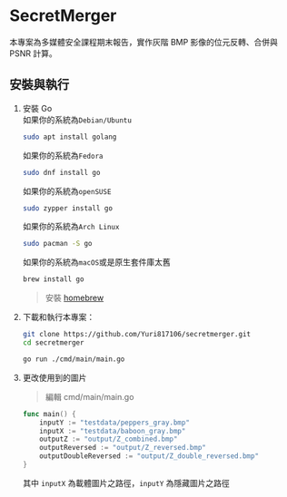 # SecretMerger

本專案為多媒體安全課程期末報告，實作灰階 BMP 影像的位元反轉、合併與 PSNR 計算。

## 安裝與執行

1. 安裝 Go<br>
    如果你的系統為`Debian/Ubuntu`
    ```bash
    sudo apt install golang
    ``` 

    如果你的系統為`Fedora`
    ```bash
    sudo dnf install go
    ``` 

    如果你的系統為`openSUSE`
    ```bash
    sudo zypper install go
    ``` 

    如果你的系統為`Arch Linux`
    ```bash
    sudo pacman -S go
    ``` 
    
    如果你的系統為`macOS`或是原生套件庫太舊
    ```bash
    brew install go
    ``` 
    > 安裝 [homebrew](https://brew.sh/)
2. 下載和執行本專案：
   ```bash
   git clone https://github.com/Yuri817106/secretmerger.git
   cd secretmerger

   go run ./cmd/main/main.go
   ```
3. 更改使用到的圖片
    > 編輯 cmd/main/main.go
    ```go
    func main() {
	    inputY := "testdata/peppers_gray.bmp"
	    inputX := "testdata/baboon_gray.bmp"
	    outputZ := "output/Z_combined.bmp"
	    outputReversed := "output/Z_reversed.bmp"
	    outputDoubleReversed := "output/Z_double_reversed.bmp"
    }
    ```
    其中 `inputX` 為載體圖片之路徑，`inputY` 為隱藏圖片之路徑
